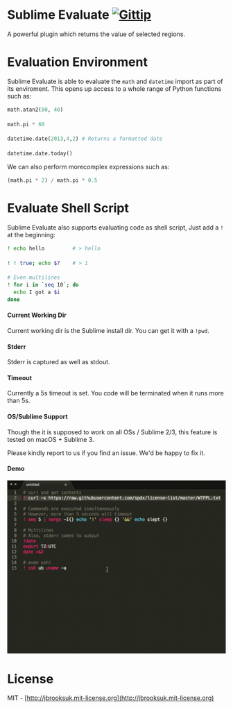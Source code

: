 # Sublime Evaluate [![Gittip](http://badgr.co/gittip/jbrooksuk.png)](https://www.gittip.com/jbrooksuk/)
A powerful plugin which returns the value of selected regions.

# Evaluation Environment
Sublime Evaluate is able to evaluate the `math` and `datetime` import as part of its enviroment. This opens up access to a whole range of Python functions such as:

```python
math.atan2(80, 40)

math.pi * 60

datetime.date(2013,4,2) # Returns a formatted date

datetime.date.today()
```

We can also perform morecomplex expressions such as:

```python
(math.pi * 2) / math.pi * 0.5
```

# Evaluate Shell Script
Sublime Evaluate also supports evaluating code as shell script, Just add a `!` at the beginning:

```bash
! echo hello         # > hello

! ! true; echo $?    # > 1

# Even multilines
! for i in `seq 10`; do
  echo I got a $i
done

```

#### Current Working Dir
Current working dir is the Sublime install dir. You can get it with a `!pwd`.

#### Stderr
Stderr is captured as well as stdout.

#### Timeout
Currently a 5s timeout is set. You code will be terminated when it runs more than 5s.

#### OS/Sublime Support
Though the it is supposed to work on all OSs / Sublime 2/3, this feature is tested on macOS + Sublime 3.

Please kindly report to us if you find an issue. We'd be happy to fix it.

#### Demo
![](shell-eval.gif)

# License
MIT - [http://jbrooksuk.mit-license.org](http://jbrooksuk.mit-license.org)
